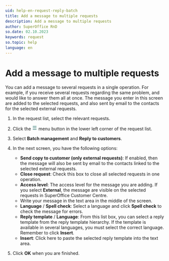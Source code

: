 ```yaml
---
uid: help-en-request-reply-batch
title: Add a message to multiple requests
description: Add a message to multiple requests
author: SuperOffice RnD
so.date: 02.10.2023
keywords: request
so.topic: help
language: en
---
```


# Add a message to multiple requests

You can add a message to several requests in a single operation. For example, if you receive several requests regarding the same problem, and would like to answer them all at once. The message you enter in this screen are added to the selected requests, and also sent by email to the contacts for the selected external requests.

1. In the request list, select the relevant requests.

2. Click the ![icon][img1] menu button in the lower left corner of the request list.

3. Select **Batch management** and **Reply to customers**.

4. In the next screen, you have the following options:

    * **Send copy to customer (only external requests)**: If enabled, then the message will also be sent by email to the contacts linked to the selected external requests.
    * **Close request**: Check this box to close all selected requests in one operation.
    * **Access level**: The access level for the message you are adding. If you select **External**, the message are visible on the selected requests in SuperOffice Customer Centre.
    * Write your message in the text area in the middle of the screen.
    * **Language** / **Spell check**: Select a language and click **Spell check** to check the message for errors.
    * **Reply template** / **Language**: From this list box, you can select a reply template from the reply template hierarchy. If the template is available in several languages, you must select the correct language. Remember to click **Insert**.
    * **Insert**: Click here to paste the selected reply template into the text area.

5. Click **OK** when you are finished.

<!-- Referenced links -->

<!-- Referenced images -->
[img1]: ../../../../media/icons/btn-menu.png
